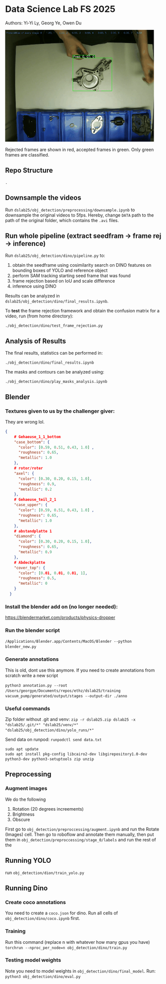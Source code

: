 # Data Science Lab FS 2025

Authors: Yi-Yi Ly, Georg Ye, Owen Du

![Preview](intro.gif)

Rejected frames are shown in red, accepted frames in green. Only green frames are classified.

## Repo Structure

```
.

```


## Downsample the videos
Run `dslab25/obj_detection/preprocessing/downsample.ipynb` to downsample the original videos to 5fps. Hereby, change `DATA` path to the path of the original folder, which contains the `.avi` files.


## Run whole pipeline (extract seedfram -> frame rej -> inference)

Run `dslab25/obj_detection/dino/pipeline.py` to:
1. obtain the seedframe using cosimilarity search on DINO features on bounding boxes of YOLO and reference object
2. perform SAM tracking starting seed frame that was found
3. frame rejection based on IoU and scale difference
4. inference using DINO

Results can be analyzed in `dslab25/obj_detection/dino/final_results.ipynb`.

To **test** the frame rejection framework and obtain the confusion matrix for a video, run (from home directory):
```
./obj_detection/dino/test_frame_rejection.py
```

## Analysis of Results

The final results, statistics can be performed in:
```
./obj_detection/dino/final_results.ipynb
```

The masks and contours can be analyzed using:
```
./obj_detection/dino/play_masks_analysis.ipynb
```

## Blender

### Textures given to us by the challenger giver:

They are wrong lol.

```json
{
    # Gehaeuse_1_1_bottom
    "case_bottom": {
      "color": [0.59, 0.51, 0.43, 1.0] ,
      "roughness": 0.65,
      "metallic": 1.0
    },
    # rotor/roter
    "axel": {
      "color": [0.30, 0.20, 0.15, 1.0],
      "roughness": 0.9,
      "metallic": 0.2
    },
    # Gehaeuse_teil_2_1
    "case_upper": {
      "color": [0.59, 0.51, 0.43, 1.0] ,
      "roughness": 0.65,
      "metallic": 1.0
    },
    # abstandplatte 1
    "diamond": {
      "color": [0.30, 0.20, 0.15, 1.0],
      "roughness": 0.65,
      "metallic": 0.9
    },
    # Abdeckplatte
    "cover_top": {
      "color": [0.01, 0.01, 0.01, 1],
      "roughness": 0.5,
      "metallic": 0
    }
  }
```

### Install the blender add on (no longer needed):

https://blendermarket.com/products/physics-dropper

### Run the blender script

`/Applications/Blender.app/Contents/MacOS/Blender --python blender_new.py`

### Generate annotations

This is old, dont use this anymore. If you need to create annotations from scratch write a new script

`python3 annotation.py --root /Users/georgye/Documents/repos/ethz/dslab25/training vacuum_pump/generated/output/stages --output-dir ./anno`

### Useful commands

Zip folder without .git and venv:
`zip -r dslab25.zip dslab25 -x "dslab25/.git/*" "dslab25/venv/*" "dslab25/obj_detection/dino/yolo_runs/*"`

Send data on runpod:
`runpodctl send data.txt`

```
sudo apt update
sudo apt install pkg-config libcairo2-dev libgirepository1.0-dev python3-dev python3-setuptools zip unzip
```

## Preprocessing

### Augment images

We do the following

1. Rotation (20 degrees increements)
2. Brightness
3. Obscure

First go to `obj_detection/preproccessing/augment.ipynb` and run the Rotate (Images) cell.
Then go to roboflow and annotate them manually, then put them in `obj_detection/preproccessing/stage_0/labels` and run the rest of the

## Running YOLO

run `obj_detection/dion/train_yolo.py`

## Running Dino

### Create coco annotations

You need to create a `coco.json` for dino. Run all cells of `obj_detection/dino/coco.ipynb` first.

### Training

Run this command (replace n with whatever how many gpus you have)
`torchrun --nproc_per_node=n obj_detection/dino/train.py`

### Testing model weights

Note you need to model weights in `obj_detection/dino/final_model`.
Run:
`python3 obj_detection/dino/eval.py`
